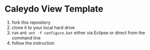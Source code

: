 Caleydo View Template
=========================

1. fork this repository
2. clone it to your local hard drive
3. run ant: ```ant -f configure.bat``` either via Eclipse or direct from the command line
4. follow the instruction

